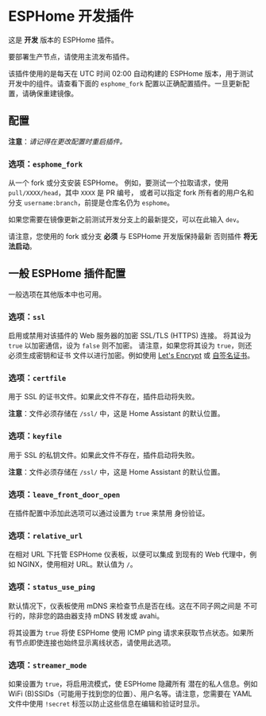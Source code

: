 # ESPHome 开发插件

这是 **开发** 版本的 ESPHome 插件。

要部署生产节点，请使用主流发布插件。

该插件使用的是每天在 UTC 时间 02:00 自动构建的 ESPHome 版本，用于测试开发中的组件。请查看下面的 `esphome_fork` 配置以正确配置插件。一旦更新配置，请确保重建镜像。

## 配置

**注意**：_请记得在更改配置时重启插件。_

### 选项：`esphome_fork`

从一个 fork 或分支安装 ESPHome。
例如，要测试一个拉取请求，使用 `pull/XXXX/head`，其中 `XXXX` 是 PR 编号，
或者可以指定 fork 所有者的用户名和分支 `username:branch`，前提是仓库名仍为 `esphome`。

如果您需要在镜像更新之前测试开发分支上的最新提交，可以在此输入 `dev`。

请注意，您使用的 fork 或分支 **必须** 与 ESPHome 开发版保持最新
否则插件 **将无法启动**。

## 一般 ESPHome 插件配置

一般选项在其他版本中也可用。

### 选项：`ssl`

启用或禁用对该插件的 Web 服务器的加密 SSL/TLS (HTTPS) 连接。
将其设为 `true` 以加密通信，设为 `false` 则不加密。
请注意，如果您将其设为 `true`，则还必须生成密钥和证书
文件以进行加密。例如使用 [Let's Encrypt](https://www.home-assistant.io/addons/lets_encrypt/)
或 [自签名证书](https://www.home-assistant.io/docs/ecosystem/certificates/tls_self_signed_certificate/)。

### 选项：`certfile`

用于 SSL 的证书文件。如果此文件不存在，插件启动将失败。

**注意**：文件必须存储在 `/ssl/` 中，这是 Home Assistant 的默认位置。

### 选项：`keyfile`

用于 SSL 的私钥文件。如果此文件不存在，插件启动将失败。

**注意**：文件必须存储在 `/ssl/` 中，这是 Home Assistant 的默认位置。

### 选项：`leave_front_door_open`

在插件配置中添加此选项可以通过设置为 `true` 来禁用
身份验证。

### 选项：`relative_url`

在相对 URL 下托管 ESPHome 仪表板，以便可以集成
到现有的 Web 代理中，例如 NGINX，使用相对 URL。默认值为 `/`。

### 选项：`status_use_ping`

默认情况下，仪表板使用 mDNS 来检查节点是否在线。这在不同子网之间是
不可行的，除非您的路由器支持 mDNS 转发或 avahi。

将其设置为 `true` 将使 ESPHome 使用 ICMP ping 请求来获取节点状态。如果所有节点即使连接也始终显示离线状态，请使用此选项。

### 选项：`streamer_mode`

如果设置为 `true`，将启用流模式，使 ESPHome 隐藏所有
潜在的私人信息。例如 WiFi (B)SSIDs（可能用于找到您的位置）、用户名等。请注意，您需要在 YAML 文件中使用
`!secret` 标签以防止这些信息在编辑和验证时显示。